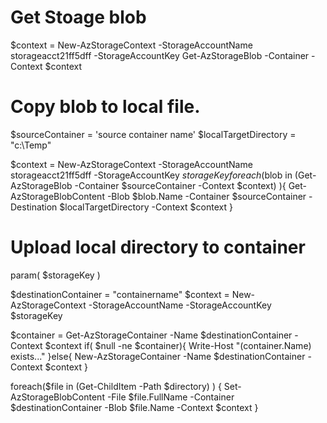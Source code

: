 # Get Stoage blob
$context = New-AzStorageContext -StorageAccountName storageacct21ff5dff -StorageAccountKey <storagkey>
Get-AzStorageBlob -Container <containerName> -Context $context

# Copy blob to local file.
$sourceContainer = 'source container name'
$localTargetDirectory = "c:\Temp"

$context = New-AzStorageContext -StorageAccountName storageacct21ff5dff -StorageAccountKey $storageKey
foreach($blob in (Get-AzStorageBlob -Container $sourceContainer -Context $context) ){
    Get-AzStorageBlobContent -Blob $blob.Name -Container $sourceContainer -Destination $localTargetDirectory -Context $context
}

# Upload local directory to container
param(
    $storageKey
)

$destinationContainer = "containername"
$context = New-AzStorageContext -StorageAccountName <storageaccount> -StorageAccountKey $storageKey

$container = Get-AzStorageContainer -Name $destinationContainer -Context $context
if( $null -ne $container){
    Write-Host "$($container.Name) exists..."
}else{
    New-AzStorageContainer -Name $destinationContainer -Context $context
}

foreach($file in (Get-ChildItem -Path $directory) )
{
    Set-AzStorageBlobContent -File $file.FullName -Container $destinationContainer -Blob $file.Name -Context $context
}

